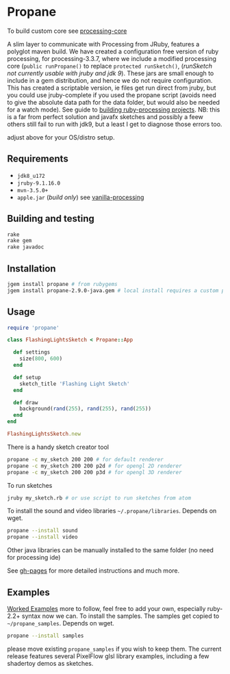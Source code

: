 # Propane
To build custom core see [processing-core][processing-core]

A slim layer to communicate with Processing from JRuby, features a polyglot maven build. We have created a configuration free version of ruby processing, for processing-3.3.7, where we include a modified processing core (`public runPropane()` to replace `protected runSketch()`, (_runSketch not currently usable with jruby and jdk 9_). These jars are small enough to include in a gem distribution, and hence we do not require configuration. This has created a scriptable version, ie files get run direct from jruby, but you could use jruby-complete if you used the propane script (avoids need to give the absolute data path for the data folder, but would also be needed for a watch mode). See guide to [building ruby-processing projects][building]. NB: this is a far from perfect solution and javafx sketches and possibly a feew others still fail to run with jdk9, but a least I get to diagnose those errors too.

adjust above for your OS/distro setup.

## Requirements

- `jdk8_u172`
- `jruby-9.1.16.0`
- `mvn-3.5.0+`
- `apple.jar` (_build only_) see [vanilla-processing](https://github.com/processing/processing/blob/master/core/apple.jar)

## Building and testing

```bash
rake
rake gem
rake javadoc
```

## Installation
```bash
jgem install propane # from rubygems
jgem install propane-2.9.0-java.gem # local install requires a custom processing-core
```

## Usage

``` ruby
require 'propane'

class FlashingLightsSketch < Propane::App

  def settings
    size(800, 600)
  end

  def setup
    sketch_title 'Flashing Light Sketch'
  end

  def draw
    background(rand(255), rand(255), rand(255))
  end
end

FlashingLightsSketch.new
```


There is a handy sketch creator tool
```bash
propane -c my_sketch 200 200 # for default renderer
propane -c my_sketch 200 200 p2d # for opengl 2D renderer
propane -c my_sketch 200 200 p3d # for opengl 3D renderer
```

To run sketches

```bash
jruby my_sketch.rb # or use script to run sketches from atom
```
To install the sound and video libraries `~/.propane/libraries`. Depends on wget.
```bash
propane --install sound
propane --install video
```
Other java libraries can be manually installed to the same folder (no need for processing ide)

See [gh-pages][gh-pages] for more detailed instructions and much more.

## Examples

[Worked Examples](https://github.com/ruby-processing/propane-examples) more to follow, feel free to add your own, especially ruby-2.2+ syntax now we can. To install the samples.  The samples get copied to `~/propane_samples`. Depends on wget.
```bash
propane --install samples
```
 please move existing `propane_samples` if you wish to keep them. The current release features several PixelFlow glsl library examples, including a few shadertoy demos as sketches.

[building]:http://ruby-processing.github.io/building/building/
[gh-pages]:https://ruby-processing.github.io/propane/
[processing-core]:https://github.com/ruby-processing/processing-core
